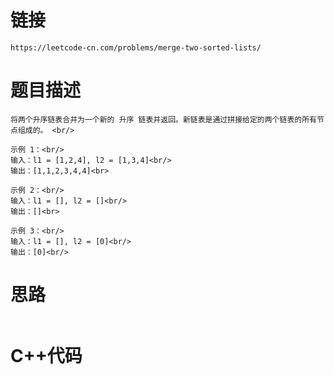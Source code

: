 # 链接
```
https://leetcode-cn.com/problems/merge-two-sorted-lists/
```
# 题目描述
```
将两个升序链表合并为一个新的 升序 链表并返回。新链表是通过拼接给定的两个链表的所有节点组成的。 <br/>

示例 1：<br/>
输入：l1 = [1,2,4], l2 = [1,3,4]<br/>
输出：[1,1,2,3,4,4]<br>

示例 2：<br/>
输入：l1 = [], l2 = []<br/>
输出：[]<br>

示例 3：<br/>
输入：l1 = [], l2 = [0]<br/>
输出：[0]<br/>
```
# 思路
```

```
# C++代码
```

```
